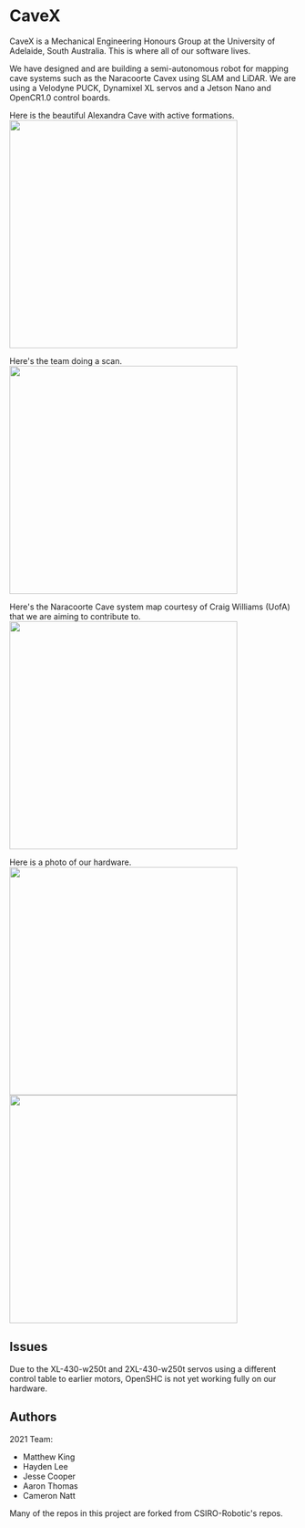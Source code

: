 # CaveX

CaveX is a Mechanical Engineering Honours Group at the University of Adelaide, South Australia. This is where all of our software lives.

We have designed and are building a semi-autonomous robot for mapping cave systems such as the Naracoorte Cavex using SLAM and LiDAR. We are using a Velodyne PUCK, Dynamixel XL servos and a Jetson Nano and OpenCR1.0 control boards.

Here is the beautiful Alexandra Cave with active formations.
<img src="https://i.imgur.com/CqoPcQf.jpg" width="400">

Here's the team doing a scan.
<img src="https://i.imgur.com/souMcaw.jpg" width="400">

Here's the Naracoorte Cave system map courtesy of Craig Williams (UofA) that we are aiming to contribute to.
<img src="https://i.imgur.com/kqwxnCC.png" width="400">

Here is a photo of our hardware.
<img src="https://i.imgur.com/vYjLxoT.jpg" width="400">   <img src="https://i.imgur.com/CqoPcQf.jpg" width="400">

## Issues

Due to the XL-430-w250t and 2XL-430-w250t servos using a different control table to earlier motors, OpenSHC is not yet working fully on our hardware. 

## Authors

2021 Team:
* Matthew King
* Hayden Lee
* Jesse Cooper
* Aaron Thomas
* Cameron Natt

Many of the repos in this project are forked from CSIRO-Robotic's repos.
